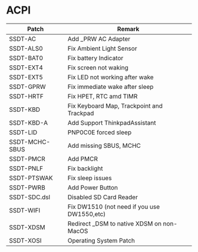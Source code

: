 # ACPI

| Patch          | Remark                                                       |
| -------------- | ------------------------------------------------------------ |
| SSDT-AC        | Add _PRW AC Adapter                                          |
| SSDT-ALS0      | Fix Ambient Light Sensor                                     |
| SSDT-BAT0      | Fix battery Indicator                                        |
| SSDT-EXT4      | Fix screen not waking                                        |
| SSDT-EXT5      | Fix LED not working after wake                               |
| SSDT-GPRW      | Fix immediate wake after sleep                               |
| SSDT-HRTF      | Fix HPET, RTC amd TIMR                                       |
| SSDT-KBD       | Fix Keyboard Map, Trackpoint and Trackpad                    |
| SSDT-KBD-A     | Add Support ThinkpadAssistant                                |
| SSDT-LID       | PNP0C0E forced sleep                                         |
| SSDT-MCHC-SBUS | Add missing SBUS, MCHC                                       |
| SSDT-PMCR      | Add PMCR                                                     |
| SSDT-PNLF      | Fix backlight                                                |
| SSDT-PTSWAK    | Fix sleep issues                                             |
| SSDT-PWRB      | Add Power Button                                             |
| SSDT-SDC.dsl   | Disabled SD Card Reader                                      |
| SSDT-WIFI      | Fix DW1510 (not need if you use DW1550,etc)                  |
| SSDT-XDSM      | Redirect _DSM to native XDSM on non-MacOS                    |
| SSDT-XOSI      | Operating System Patch                                       |
